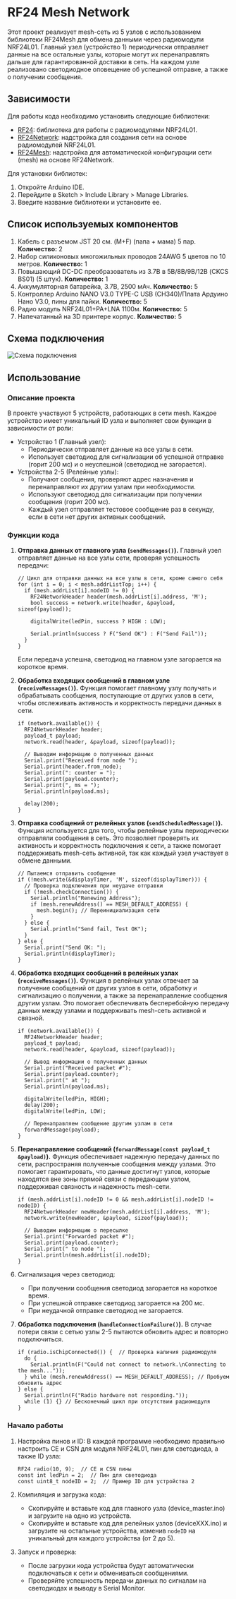 # RF24 Mesh Network
Этот проект реализует mesh-сеть из 5 узлов с использованием библиотеки RF24Mesh для обмена данными через радиомодули NRF24L01. Главный узел (устройство 1) периодически отправляет данные на все остальные узлы,
которые могут их перенаправлять дальше для гарантированной доставки в сеть. На каждом узле реализовано светодиодное оповещение об успешной отправке, а также о получении сообщения.


## Зависимости
Для работы кода необходимо установить следующие библиотеки:

- [RF24](https://github.com/nRF24/RF24): библиотека для работы с радиомодулями NRF24L01.
- [RF24Network](https://github.com/nRF24/RF24Network): надстройка для создания сети на основе радиомодулей NRF24L01.
- [RF24Mesh](https://github.com/nRF24/RF24Mesh): надстройка для автоматической конфигурации сети (mesh) на основе RF24Network.

Для установки библиотек:

1. Откройте Arduino IDE.
2. Перейдите в Sketch > Include Library > Manage Libraries.
3. Введите название библиотеки и установите ее.


## Список используемых компонентов
1. Кабель с разъемом JST 20 см. (M+F) (папа + мама) 5 пар. **Количество:** 2
2. Набор силиконовых многожильных проводов 24AWG 5 цветов по 10 метров. **Количество:** 1
3. Повышающий DC-DC преобразователь из 3.7В в 5В/8В/9В/12В (CKCS BS01) (5 штук). **Количество:** 1
4. Аккумуляторная батарейка, 3.7В, 2500 мАч. **Количество:** 5
5. Контроллер Arduino NANO V3.0 TYPE-C USB (CH340)/Плата Ардуино Нано V3.0, пины для пайки. **Количество:** 5
6. Радио модуль NRF24L01+PA+LNA 1100м. **Количество:** 5
7. Напечатанный на 3D принтере корпус. **Количество:** 5


## Схема подключения
![Схема подключения](/wiring_diagram.jpg "Схема подключения")


## Использование

### Описание проекта
В проекте участвуют 5 устройств, работающих в сети mesh. Каждое устройство имеет уникальный ID узла и выполняет свои функции в зависимости от роли:

- Устройство 1 (Главный узел):
  - Периодически отправляет данные на все узлы в сети.
  - Использует светодиод для сигнализации об успешной отправке (горит 200 мс) и о неуспешной (светодиод не загорается).
- Устройства 2-5 (Релейные узлы):
  - Получают сообщения, проверяют адрес назначения и перенаправляют их другим узлам при необходимости.
  - Используют светодиод для сигнализации при получении сообщения (горит 200 мс).
  - Каждый узел отправляет тестовое сообщение раз в секунду, если в сети нет других активных сообщений.
 
### Функции кода
1. **Отправка данных от главного узла (`sendMessages()`).** Главный узел отправляет данные на все узлы сети, проверяя успешность передачи:
   ```
   // Цикл для отправки данных на все узлы в сети, кроме самого себя
   for (int i = 0; i < mesh.addrListTop; i++) {
     if (mesh.addrList[i].nodeID != 0) {
       RF24NetworkHeader header(mesh.addrList[i].address, 'M');
       bool success = network.write(header, &payload, sizeof(payload));

       digitalWrite(ledPin, success ? HIGH : LOW);
        
       Serial.println(success ? F("Send OK") : F("Send Fail"));
     }
   }
   ```
   Если передача успешна, светодиод на главном узле загорается на короткое время.

2. **Обработка входящих сообщений в главном узле (`receiveMessages()`).** Функция помогает главному узлу получать и обрабатывать сообщения, поступающие от других узлов в сети, чтобы отслеживать активность и корректность передачи данных в сети.
   ```
   if (network.available()) {
     RF24NetworkHeader header;
     payload_t payload;
     network.read(header, &payload, sizeof(payload));

     // Выводим информацию о полученных данных
     Serial.print("Received from node ");
     Serial.print(header.from_node);
     Serial.print(": counter = ");
     Serial.print(payload.counter);
     Serial.print(", ms = ");
     Serial.println(payload.ms);

     delay(200);
   }
   ```

3. **Отправка сообщений от релейных узлов (`sendScheduledMessage()`).** Функция используется для того, чтобы релейные узлы периодически отправляли сообщения в сеть. Это позволяет проверять их активность и корректность подключения к сети, а также помогает поддерживать mesh-сеть активной, так как каждый узел участвует в обмене данными.
   ```
   // Пытаемся отправить сообщение
   if (!mesh.write(&displayTimer, 'M', sizeof(displayTimer))) {
     // Проверка подключения при неудаче отправки
     if (!mesh.checkConnection()) {
       Serial.println("Renewing Address");
       if (mesh.renewAddress() == MESH_DEFAULT_ADDRESS) {
         mesh.begin(); // Переинициализация сети
       }
     } else {
       Serial.println("Send fail, Test OK");
     }
   } else {
     Serial.print("Send OK: ");
     Serial.println(displayTimer);
   }
   ```

4. **Обработка входящих сообщений в релейных узлах (`receiveMessages()`).** Функция в релейных узлах отвечает за получение сообщений от других узлов в сети, обработку и сигнализацию о получении, а также за перенаправление сообщения другим узлам. Это помогает обеспечивать бесперебойную передачу данных между узлами и поддерживать mesh-сеть активной и связной.
   ```
   if (network.available()) {
     RF24NetworkHeader header;
     payload_t payload;
     network.read(header, &payload, sizeof(payload));

     // Вывод информации о полученных данных
     Serial.print("Received packet #");
     Serial.print(payload.counter);
     Serial.print(" at ");
     Serial.println(payload.ms);

     digitalWrite(ledPin, HIGH);
     delay(200);
     digitalWrite(ledPin, LOW);

     // Перенаправляем сообщение другим узлам в сети
     forwardMessage(payload);
   }
   ```

5. **Перенаправление сообщений (`forwardMessage(const payload_t &payload)`).** Функция обеспечивает надежную передачу данных по сети, распространяя полученные сообщения между узлами. Это помогает гарантировать, что данные достигнут узлов, которые находятся вне зоны прямой связи с передающим узлом, поддерживая связность и надежность mesh-сети.
   ```
   if (mesh.addrList[i].nodeID != 0 && mesh.addrList[i].nodeID != nodeID) {
     RF24NetworkHeader newHeader(mesh.addrList[i].address, 'M');
     network.write(newHeader, &payload, sizeof(payload));

     // Выводим информацию о пересылке
     Serial.print("Forwarded packet #");
     Serial.print(payload.counter);
     Serial.print(" to node ");
     Serial.println(mesh.addrList[i].nodeID);
   }
   ```

6. Сигнализация через светодиод:
   - При получении сообщения светодиод загорается на короткое время.
   - При успешной отправке светодиод загорается на 200 мс.
   - При неудачной отправке светодиод не загорается.

7. **Обработка подключения (`handleConnectionFailure()`).** В случае потери связи с сетью узлы 2-5 пытаются обновить адрес и повторно подключиться.
   ```
   if (radio.isChipConnected()) {  // Проверка наличия радиомодуля
     do {
       Serial.println(F("Could not connect to network.\nConnecting to the mesh..."));
     } while (mesh.renewAddress() == MESH_DEFAULT_ADDRESS); // Пробуем обновить адрес
   } else {
     Serial.println(F("Radio hardware not responding."));
     while (1) {} // Бесконечный цикл при отсутствии радиомодуля
   }
   ```

### Начало работы
1. Настройка пинов и ID: В каждой программе необходимо правильно настроить CE и CSN для модуля NRF24L01, пин для светодиода, а также ID узла:
   ```
   RF24 radio(10, 9);  // CE и CSN пины
   const int ledPin = 2;  // Пин для светодиода
   const uint8_t nodeID = 2;  // Пример ID для устройства 2
   ```

2. Компиляция и загрузка кода:
   - Скопируйте и вставьте код для главного узла (device_master.ino) и загрузите на одно из устройств.
   - Скопируйте и вставьте код для релейных узлов (deviceXXX.ino) и загрузите на остальные устройства, изменив `nodeID` на уникальный для каждого устройства (от 2 до 5).

3. Запуск и проверка:
   - После загрузки кода устройства будут автоматически подключаться к сети и обмениваться сообщениями.
   - Проверяйте успешность передачи данных по сигналам на светодиодах и выводу в Serial Monitor.

